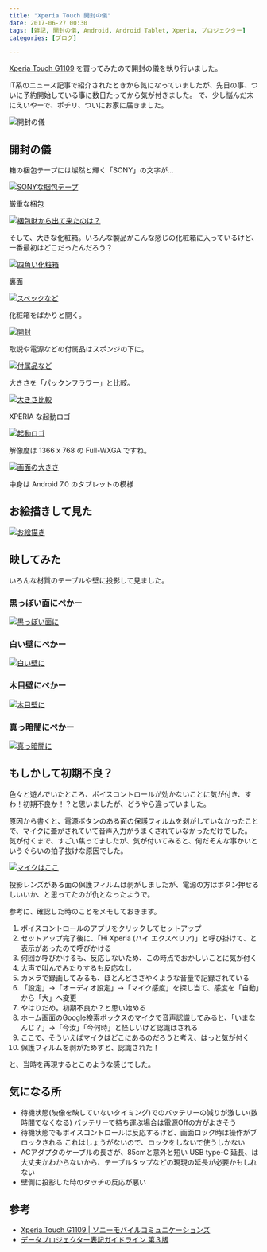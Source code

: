 ```yaml
---
title: "Xperia Touch 開封の儀"
date: 2017-06-27 00:30
tags: [雑記, 開封の儀, Android, Android Tablet, Xperia, プロジェクター]
categories: [ブログ]

---
```


[Xperia Touch G1109](http://www.sonymobile.co.jp/product/smartproducts/g1109/) を買ってみたので開封の儀を執り行いました。

IT系のニュース記事で紹介されたときから気になっていましたが、先日の事、ついに予約開始している事に数日たってから気が付きました。
で、少し悩んだ末にえいやーで、ポチリ、ついにお家に届きました。

<img src="{{ thumbnail('/images/2017_0627_xperia_touch_02.jpg', 256, 256) }}" alt="開封の儀">

## 開封の儀

箱の梱包テープには燦然と輝く「SONY」の文字が...

[<img src="{{ thumbnail('/images/2017_0627_xperia_touch_01.jpg', 256, 256) }}" alt="SONYな梱包テープ">](/images/2017_0627_xperia_touch_01.jpg)

厳重な梱包

[<img src="{{ thumbnail('/images/2017_0627_xperia_touch_02.jpg', 256, 256) }}" alt="梱包財から出て来たのは？">](/images/2017_0627_xperia_touch_02.jpg)

そして、大きな化粧箱。いろんな製品がこんな感じの化粧箱に入っているけど、一番最初はどこだったんだろう？

[<img src="{{ thumbnail('/images/2017_0627_xperia_touch_03.jpg', 256, 256) }}" alt="四角い化粧箱">](/images/2017_0627_xperia_touch_03.jpg)

裏面

[<img src="{{ thumbnail('/images/2017_0627_xperia_touch_04.jpg', 256, 256) }}" alt="スペックなど">](/images/2017_0627_xperia_touch_04.jpg)

化粧箱をぱかりと開く。

[<img src="{{ thumbnail('/images/2017_0627_xperia_touch_05.jpg', 256, 256) }}" alt="開封">](/images/2017_0627_xperia_touch_05.jpg)

取説や電源などの付属品はスポンジの下に。

[<img src="{{ thumbnail('/images/2017_0627_xperia_touch_06.jpg', 256, 256) }}" alt="付属品など">](/images/2017_0627_xperia_touch_06.jpg)

大きさを「パックンフラワー」と比較。

[<img src="{{ thumbnail('/images/2017_0627_xperia_touch_07.jpg', 256, 256) }}" alt="大きさ比較">](/images/2017_0627_xperia_touch_07.jpg)

XPERIA な起動ロゴ

[<img src="{{ thumbnail('/images/2017_0627_xperia_touch_08.jpg', 256, 256) }}" alt="起動ロゴ">](/images/2017_0627_xperia_touch_08.jpg)

解像度は 1366 x 768 の Full-WXGA ですね。

[<img src="{{ thumbnail('/images/2017_0627_xperia_touch_09.png', 455, 455) }}" alt="画面の大きさ">](/images/2017_0627_xperia_touch_09.png)

中身は Android 7.0 のタブレットの模様

## お絵描きして見た

[<img src="{{ thumbnail('/images/2017_0627_xperia_touch_11.png', 455, 455) }}" alt="お絵描き">](/images/2017_0627_xperia_touch_11.png)

## 映してみた

いろんな材質のテーブルや壁に投影して見ました。

### 黒っぽい面にぺかー

[<img src="{{ thumbnail('/images/2017_0627_xperia_touch_12.jpg', 256, 256) }}" alt="黒っぽい面に">](/images/2017_0627_xperia_touch_12.jpg)

### 白い壁にぺかー

[<img src="{{ thumbnail('/images/2017_0627_xperia_touch_13.jpg', 256, 256) }}" alt="白い壁に">](/images/2017_0627_xperia_touch_13.jpg)

### 木目壁にぺかー

[<img src="{{ thumbnail('/images/2017_0627_xperia_touch_14.jpg', 256, 256) }}" alt="木目壁に">](/images/2017_0627_xperia_touch_14.jpg)

### 真っ暗闇にぺかー

[<img src="{{ thumbnail('/images/2017_0627_xperia_touch_15.jpg', 256, 256) }}" alt="真っ暗闇に">](/images/2017_0627_xperia_touch_15.jpg)

## もしかして初期不良？

色々と遊んでいたところ、ボイスコントロールが効かないことに気が付き、すわ！初期不良か！？と思いましたが、どうやら違っていました。

原因から書くと、電源ボタンのある面の保護フィルムを剥がしていなかったことで、マイクに蓋がされていて音声入力がうまくされていなかっただけでした。
気が付くまで、すごい焦ってましたが、気が付いてみると、何だそんな事かいというぐらいの拍子抜けな原因でした。

[<img src="{{ thumbnail('/images/2017_0627_xperia_touch_16.jpg', 256, 256) }}" alt="マイクはここ">](/images/2017_0627_xperia_touch_16.jpg)

投影レンズがある面の保護フィルムは剥がしましたが、電源の方はボタン押せるしいいか、と思ってたのが仇となったようで。

参考に、確認した時のことをメモしておきます。

1. ボイスコントロールのアプリをクリックしてセットアップ
2. セットアップ完了後に、「Hi Xperia (ハイ エクスペリア)」と呼び掛けて、と表示があったので呼びかける
3. 何回か呼びかけるも、反応しないため、この時点でおかしいことに気が付く
4. 大声で叫んでみたりするも反応なし
5. カメラで録画してみるも、ほとんどささやくような音量で記録されている
6. 「設定」→「オーディオ設定」→「マイク感度」を探し当て、感度を「自動」から「大」へ変更
7. やはりだめ。初期不良か？と思い始める
8. ホーム画面のGoogle検索ボックスのマイクで音声認識してみると、「いまなんじ？」→「今汝」「今何時」と怪しいけど認識はされる
9. ここで、そういえばマイクはどこにあるのだろうと考え、はっと気が付く
10. 保護フィルムを剥がためすと、認識された！

と、当時を再現するとこのような感じでした。

## 気になる所

* 待機状態(映像を映していないタイミング)でのバッテリーの減りが激しい(数時間でなくなる)
  バッテリーで持ち運ぶ場合は電源Offの方がよさそう
* 待機状態でもボイスコントロールは反応するけど、画面ロック時は操作がブロックされる
  これはしょうがないので、ロックをしないで使うしかない
* ACアダプタのケーブルの長さが、85cmと意外と短い
  USB type-C 延長、は大丈夫かわからないから、テーブルタップなどの現現の延長が必要かもしれない
* 壁側に投影した時のタッチの反応が悪い

## 参考

* [Xperia Touch G1109 | ソニーモバイルコミュニケーションズ](http://www.sonymobile.co.jp/product/smartproducts/g1109/)
* [データプロジェクター表記ガイドライン 第３版](http://datapro.jbmia.or.jp/data/DPJ_Guide_3rd_JP_.pdf)

